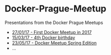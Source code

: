 # Docker-Prague-Meetup
Presentations from the Docker Prague Meetups
- [27/01/17 - First Docker Meetup in 2017](27_01_17/27-01-17.md)
- [15/03/17 - 4th Docker birthday](15_03_17/15-03-17.md)
- [23/05/17 - Docker Meetup Spring Edition](23_05_17/23-05-17.md)
- ...
